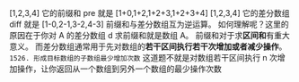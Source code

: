 [1,2,3,4] 它的前缀和 pre 就是 [1+0,1+2,1+2+3,1+2+3+4]
[1,2,3,4] 它的差分数组 diff 就是 [1-0,2-1,3-2,4-3]
前缀和与差分数组互为逆运算。
如何理解呢？这里的原因在于你对 A 的差分数组 d 求前缀和就是数组 A。
前缀和对于求**区间和**有重大意义。
而差分数组通常用于先对数组的**若干区间执行若干次增加或者减少操作**。
`1526. 形成目标数组的子数组最少增加次数`
这道题不就是对数组若干区间执行 n 次增加操作，让你返回从一个数组到另外一个数组的最少操作次数
